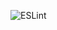 ![ESLint](https://github.com/cucuYws/super-calculator-backend/actions/workflows/eslint.yml/badge.svg)
